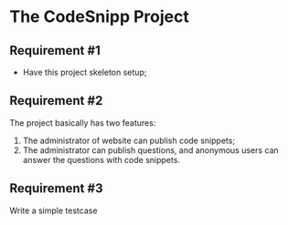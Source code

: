 # The CodeSnipp Project

## Requirement #1

- Have this project skeleton setup;

## Requirement #2

The project basically has two features:

1. The administrator of website can publish code snippets;
2. The administrator can publish questions, and anonymous users can answer the questions with code snippets.

## Requirement #3

Write a simple testcase
